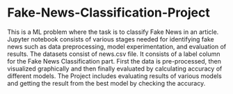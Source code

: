 # Fake-News-Classification-Project

This is a ML problem where the task is to classify Fake News in an article. Jupyter notebook consists of various stages needed for identifying fake news such as data preprocessing, model experimentation, and evaluation of results.
The datasets consist of news.csv file. It consists of a label column for the Fake News Classification part. First the data is pre-processed, then visualized graphically and then finally evaluated by calculating accuracy of different models.
The Project includes evaluating results of various models and getting the result from the best model by checking the accuracy. 
